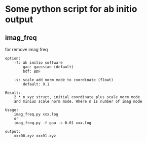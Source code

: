 # Some python script for ab initio output

## imag_freq
for remove imag freq

    option:
        -f: ab initio software
            gau: gaussian (default)
            bdf: BDF

        -s: scale add norm mode to coordinate (float)
            default: 0.1

    Result:
        2 * n xyz struct, initial coordinate plus scale norm mode 
        and minius scale norm mode. Where n is number of imag mode

    Usage:
        imag_freq.py xxx.log
        or
        imag_freq.py -f gau -s 0.01 xxx.log

    output:
        xxx00.xyz xxx01.xyz
